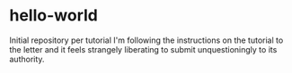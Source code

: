 # hello-world
Initial repository per tutorial
I'm following the instructions on the tutorial to the letter and it feels strangely liberating to submit unquestioningly to its authority.
